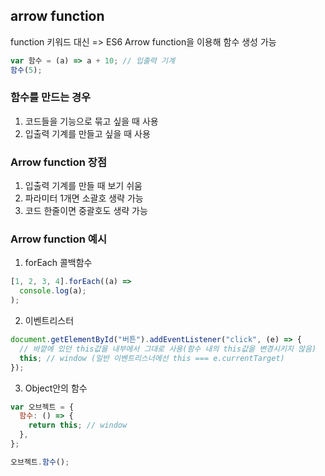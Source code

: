 ## arrow function

function 키워드 대신 => ES6 Arrow function을 이용해 함수 생성 가능

```javascript
var 함수 = (a) => a + 10; // 입출력 기계
함수(5);
```

### 함수를 만드는 경우

1. 코드들을 기능으로 묶고 싶을 때 사용
2. 입출력 기계를 만들고 싶을 때 사용

### Arrow function 장점

1. 입출력 기계를 만들 때 보기 쉬움
2. 파라미터 1개면 소괄호 생략 가능
3. 코드 한줄이면 중괄호도 생략 가능

### Arrow function 예시

1. forEach 콜백함수

```javascript
[1, 2, 3, 4].forEach((a) =>
  console.log(a);
);
```

2. 이벤트리스터

```javascript
document.getElementById("버튼").addEventListener("click", (e) => {
  // 바깥에 있던 this값을 내부에서 그대로 사용(함수 내의 this값을 변경시키지 않음)
  this; // window (일반 이벤트리스너에선 this === e.currentTarget)
});
```

3. Object안의 함수

```javascript
var 오브젝트 = {
  함수: () => {
    return this; // window
  },
};

오브젝트.함수();
```

